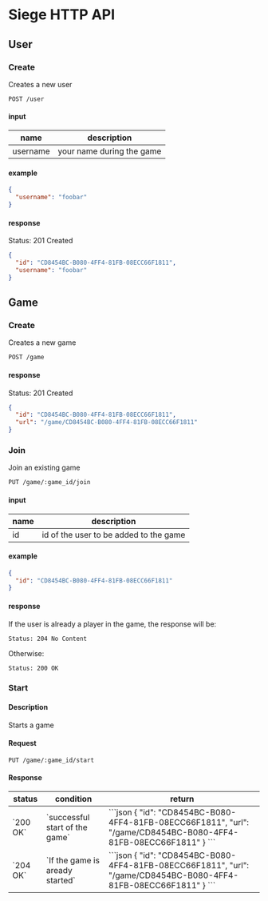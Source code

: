 # Siege HTTP API

## User

### Create

Creates a new user

```
POST /user
```

#### input

name | description
---|---
username | your name during the game

#### example

```json
{
  "username": "foobar"
}
```

#### response

Status: 201 Created

```json
{
  "id": "CD8454BC-B080-4FF4-81FB-08ECC66F1811",
  "username": "foobar"
}
```

## Game

### Create

Creates a new game

```
POST /game
```

#### response

Status: 201 Created

```json
{
  "id": "CD8454BC-B080-4FF4-81FB-08ECC66F1811",
  "url": "/game/CD8454BC-B080-4FF4-81FB-08ECC66F1811"
}
```

### Join

Join an existing game

```
PUT /game/:game_id/join
```

#### input

name | description
---|---
id | id of the user to be added to the game

#### example

```json
{
  "id": "CD8454BC-B080-4FF4-81FB-08ECC66F1811"
}
```

#### response

If the user is already a player in the game, the response will be:

`Status: 204 No Content`

Otherwise:

`Status: 200 OK`

### Start

#### Description

Starts a game

#### Request

```
PUT /game/:game_id/start
```

#### Response


<table>
  <thead>
    <tr>
      <th>status</th>
      <th>condition</th>
      <th>return</th>
    </tr>
  </thead>
  <tbody>
    <tr>
      <td>`200 OK`</td>
      <td>
        `successful start of the game`
      </td>
      <td>
        ```json
        {
          "id": "CD8454BC-B080-4FF4-81FB-08ECC66F1811",
          "url": "/game/CD8454BC-B080-4FF4-81FB-08ECC66F1811"
        }
        ```
      </td>
    </tr>
    <tr>
      <td>`204 OK`</td>
      <td>
        `If the game is aready started`
      </td>
      <td>
        ```json
        {
          "id": "CD8454BC-B080-4FF4-81FB-08ECC66F1811",
          "url": "/game/CD8454BC-B080-4FF4-81FB-08ECC66F1811"
        }
        ```
      </td>
    </tr>
  </tbody>
</table>
